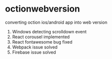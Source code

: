 # octionwebversion
converting oction ios/android app into web version


1. Windows detecting scrolldown event
2. React corousel implemented
3. React fontawesome bug fixed
4. Webpack issue solved
5. Firebase issue solved
